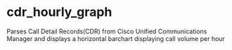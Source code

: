 # cdr_hourly_graph
Parses Call Detail Records(CDR) from Cisco Unified Communications Manager and displays a horizontal barchart displaying call volume per hour

